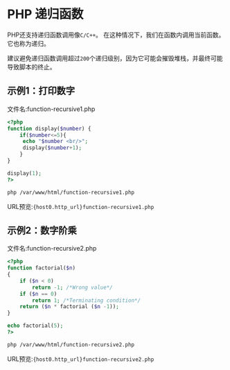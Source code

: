 # PHP 递归函数

PHP还支持递归函数调用像`C/C++`。 在这种情况下，我们在函数内调用当前函数。 它也称为递归。

建议避免递归函数调用超过`200`个递归级别，因为它可能会摧毁堆栈，并最终可能导致脚本的终止。

## 示例1：打印数字

文件名:function-recursive1.php

```php
<?php    
function display($number) {    
    if($number<=5){    
     echo "$number <br/>";    
     display($number+1);    
    }  
}    

display(1);    
?>
```

```bash
php /var/www/html/function-recursive1.php
```

URL预览:`{host0.http_url}function-recursive1.php`

## 示例2：数字阶乘

文件名:function-recursive2.php

```php
<?php    
function factorial($n)    
{    
    if ($n < 0)    
        return -1; /*Wrong value*/    
    if ($n == 0)    
        return 1; /*Terminating condition*/    
    return ($n * factorial ($n -1));    
}    

echo factorial(5);    
?>
```

```bash
php /var/www/html/function-recursive2.php
```

URL预览:`{host0.http_url}function-recursive2.php`